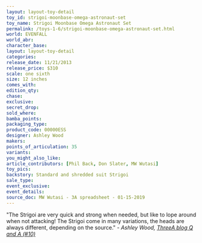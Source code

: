 ```yaml
---
layout: layout-toy-detail 
toy_id: strigoi-moonbase-omega-astronaut-set
toy_name: Strigoi Moonbase Omega Astronaut Set
permalink: /toys-1-6/strigoi-moonbase-omega-astronaut-set.html
world: EVENFALL
world_abr: 
character_base: 
layout: layout-toy-detail
categories: 
release_date: 11/21/2013
release_price: $310 
scale: one sixth
size: 12 inches
comes_with: 
edition_qty: 
chase: 
exclusive: 
secret_drop: 
sold_where: 
bamba_points: 
packaging_type: 
product_code: 00000ESS
designer: Ashley Wood
makers: 
points_of_articulation: 35
variants: 
you_might_also_like: 
article_contributors: [Phil Back, Don Slater, MW Wutasi]
toy_pics: 
backstory: Standard and shredded suit Strigoi
sale_type: 
event_exclusive: 
event_details: 
source_doc: MW Wutasi - 3A spreadsheet - 01-15-2019
---
```

"The Strigoi are very quick and strong when needed, but like to lope around when not attacking! The Strigoi come in many variations, the heads are always different, depending on the source."
<cite>- Ashley Wood, <a href="http://worldof3alegion.forumotion.com/t287-qa-sessions-with-ashley-wood" target="_blank">ThreeA blog Q and A (#10)</a></cite>